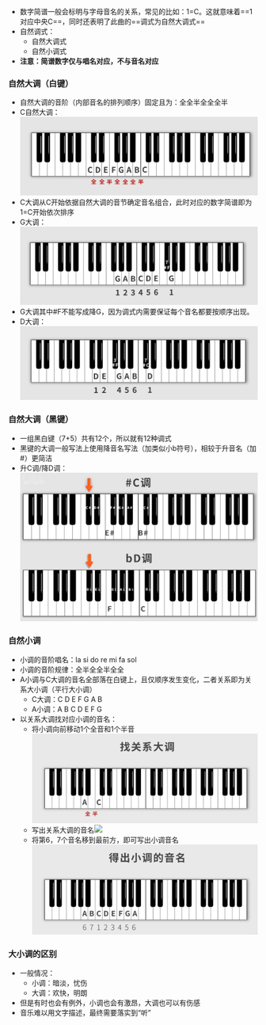 - 数字简谱一般会标明与字母音名的关系，常见的比如：1=C。这就意味着==1对应中央C==，同时还表明了此曲的==调式为自然大调式==
- 自然调式：
	- 自然大调式
	- 自然小调式
- **注意：简谱数字仅与唱名对应，不与音名对应**

### 自然大调（白键）
- 自然大调的音阶（内部音名的排列顺序）固定且为：全全半全全全半
- C自然大调：![](attachments/C自然大调.png)
- C大调从C开始依据自然大调的音节确定音名组合，此时对应的数字简谱即为1=C开始依次排序
- G大调：![](attachments/G大调.png)
- G大调其中#F不能写成降G，因为调式内需要保证每个音名都要按顺序出现。
- D大调：![](attachments/D大调.png)

### 自然大调（黑键）
- 一组黑白键（7+5）共有12个，所以就有12种调式
- 黑键的大调一般写法上使用降音名写法（加类似小b符号），相较于升音名（加#）更简洁
- 升C调/降D调：![](attachments/降D调.png)

### 自然小调
- 小调的音阶唱名：la si do re mi fa sol
- 小调的音阶规律：全半全全半全全
- A小调与C大调的音名全部落在白键上，且仅顺序发生变化，二者关系即为关系大小调（平行大小调）
	- C大调：C D E F G A B
	- A小调：A B C D E F G
- 以关系大调找对应小调的音名：
	- 将小调向前移动1个全音和1个半音![](attachments/1找关系大调.png)
	- 写出关系大调的音名![](attachments/关系大调音名.png)
	- 将第6，7个音名移到最前方，即可写出小调音名![](attachments/3得出小调音名.png)

### 大小调的区别
- 一般情况：
	- 小调：暗淡，忧伤
	- 大调：欢快，明朗
- 但是有时也会有例外，小调也会有激昂，大调也可以有伤感
- 音乐难以用文字描述，最终需要落实到“听”